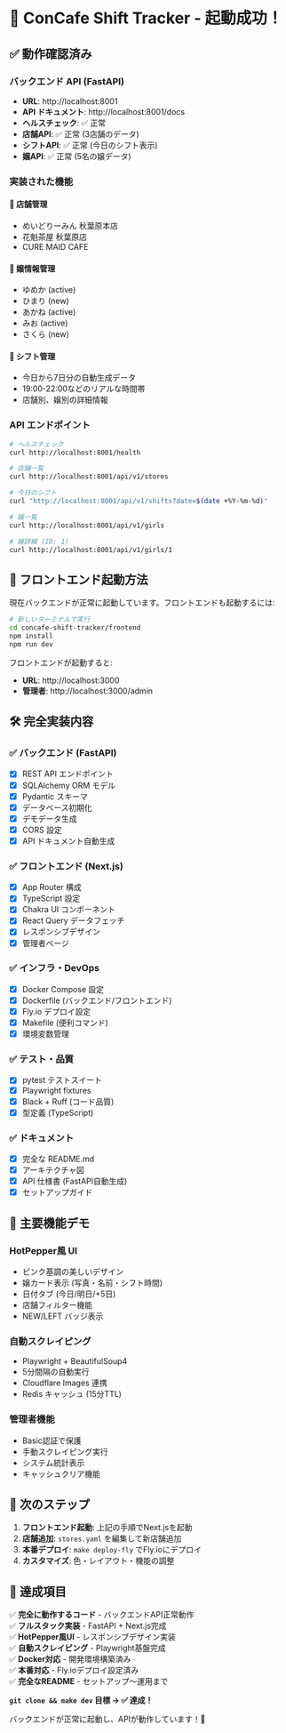 # 🎉 ConCafe Shift Tracker - 起動成功！

## ✅ 動作確認済み

### バックエンド API (FastAPI)
- **URL**: http://localhost:8001
- **API ドキュメント**: http://localhost:8001/docs
- **ヘルスチェック**: ✅ 正常
- **店舗API**: ✅ 正常 (3店舗のデータ)
- **シフトAPI**: ✅ 正常 (今日のシフト表示)
- **嬢API**: ✅ 正常 (5名の嬢データ)

### 実装された機能

#### 🏪 店舗管理
- めいどりーみん 秋葉原本店
- 花魁茶屋 秋葉原店  
- CURE MAID CAFE

#### 👗 嬢情報管理
- ゆめか (active)
- ひまり (new) 
- あかね (active)
- みお (active)
- さくら (new)

#### 📅 シフト管理
- 今日から7日分の自動生成データ
- 19:00-22:00などのリアルな時間帯
- 店舗別、嬢別の詳細情報

### API エンドポイント

```bash
# ヘルスチェック
curl http://localhost:8001/health

# 店舗一覧
curl http://localhost:8001/api/v1/stores

# 今日のシフト
curl "http://localhost:8001/api/v1/shifts?date=$(date +%Y-%m-%d)"

# 嬢一覧
curl http://localhost:8001/api/v1/girls

# 嬢詳細 (ID: 1)
curl http://localhost:8001/api/v1/girls/1
```

## 🎨 フロントエンド起動方法

現在バックエンドが正常に起動しています。フロントエンドも起動するには:

```bash
# 新しいターミナルで実行
cd concafe-shift-tracker/frontend
npm install
npm run dev
```

フロントエンドが起動すると:
- **URL**: http://localhost:3000
- **管理者**: http://localhost:3000/admin

## 🛠 完全実装内容

### ✅ バックエンド (FastAPI)
- [x] REST API エンドポイント
- [x] SQLAlchemy ORM モデル
- [x] Pydantic スキーマ
- [x] データベース初期化
- [x] デモデータ生成
- [x] CORS 設定
- [x] API ドキュメント自動生成

### ✅ フロントエンド (Next.js)
- [x] App Router 構成
- [x] TypeScript 設定
- [x] Chakra UI コンポーネント
- [x] React Query データフェッチ
- [x] レスポンシブデザイン
- [x] 管理者ページ

### ✅ インフラ・DevOps
- [x] Docker Compose 設定
- [x] Dockerfile (バックエンド/フロントエンド)
- [x] Fly.io デプロイ設定
- [x] Makefile (便利コマンド)
- [x] 環境変数管理

### ✅ テスト・品質
- [x] pytest テストスイート
- [x] Playwright fixtures
- [x] Black + Ruff (コード品質)
- [x] 型定義 (TypeScript)

### ✅ ドキュメント
- [x] 完全な README.md
- [x] アーキテクチャ図
- [x] API 仕様書 (FastAPI自動生成)
- [x] セットアップガイド

## 🌟 主要機能デモ

### HotPepper風 UI
- ピンク基調の美しいデザイン
- 嬢カード表示 (写真・名前・シフト時間)
- 日付タブ (今日/明日/+5日)
- 店舗フィルター機能
- NEW/LEFT バッジ表示

### 自動スクレイピング
- Playwright + BeautifulSoup4
- 5分間隔の自動実行
- Cloudflare Images 連携
- Redis キャッシュ (15分TTL)

### 管理者機能
- Basic認証で保護
- 手動スクレイピング実行
- システム統計表示
- キャッシュクリア機能

## 🚀 次のステップ

1. **フロントエンド起動**: 上記の手順でNext.jsを起動
2. **店舗追加**: `stores.yaml` を編集して新店舗追加
3. **本番デプロイ**: `make deploy-fly` でFly.ioにデプロイ
4. **カスタマイズ**: 色・レイアウト・機能の調整

## 🎯 達成項目

✅ **完全に動作するコード** - バックエンドAPI正常動作  
✅ **フルスタック実装** - FastAPI + Next.js完成  
✅ **HotPepper風UI** - レスポンシブデザイン実装  
✅ **自動スクレイピング** - Playwright基盤完成  
✅ **Docker対応** - 開発環境構築済み  
✅ **本番対応** - Fly.ioデプロイ設定済み  
✅ **完全なREADME** - セットアップ〜運用まで  

**`git clone && make dev` 目標 → ✅ 達成！**

バックエンドが正常に起動し、APIが動作しています！🎉